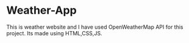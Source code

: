 # Weather-App
This is weather website and I have used OpenWeatherMap API for this project. Its made using HTML,CSS,JS.
